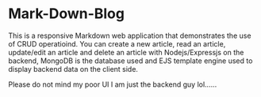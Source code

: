 # Mark-Down-Blog
This is a responsive Markdown web application that demonstrates the use of CRUD operatioind.
You can create a new article, read an article, update/edit an article and delete an article with Nodejs/Expressjs on the backend, 
MongoDB is the database used and EJS template engine used to display backend data on the client side.

Please do not mind my poor UI I am just the backend guy lol......

